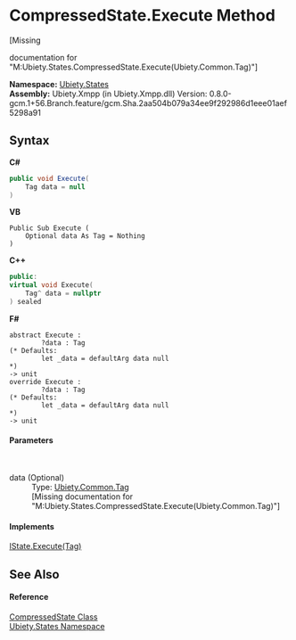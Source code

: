 # CompressedState.Execute Method 
 

\[Missing <summary> documentation for "M:Ubiety.States.CompressedState.Execute(Ubiety.Common.Tag)"\]

**Namespace:**&nbsp;<a href="20b8e647-a51d-e28e-4067-8a55aba73e08">Ubiety.States</a><br />**Assembly:**&nbsp;Ubiety.Xmpp (in Ubiety.Xmpp.dll) Version: 0.8.0-gcm.1+56.Branch.feature/gcm.Sha.2aa504b079a34ee9f292986d1eee01aef5298a91

## Syntax

**C#**<br />
``` C#
public void Execute(
	Tag data = null
)
```

**VB**<br />
``` VB
Public Sub Execute ( 
	Optional data As Tag = Nothing
)
```

**C++**<br />
``` C++
public:
virtual void Execute(
	Tag^ data = nullptr
) sealed
```

**F#**<br />
``` F#
abstract Execute : 
        ?data : Tag 
(* Defaults:
        let _data = defaultArg data null
*)
-> unit 
override Execute : 
        ?data : Tag 
(* Defaults:
        let _data = defaultArg data null
*)
-> unit 
```


#### Parameters
&nbsp;<dl><dt>data (Optional)</dt><dd>Type: <a href="aeb92aed-6e13-96e4-f864-d26234a205c1">Ubiety.Common.Tag</a><br />\[Missing <param name="data"/> documentation for "M:Ubiety.States.CompressedState.Execute(Ubiety.Common.Tag)"\]</dd></dl>

#### Implements
<a href="8a544e00-3b66-b849-1e5f-3ff523769af3">IState.Execute(Tag)</a><br />

## See Also


#### Reference
<a href="bb2e3ae7-d026-3679-ef38-112e77bc08d6">CompressedState Class</a><br /><a href="20b8e647-a51d-e28e-4067-8a55aba73e08">Ubiety.States Namespace</a><br />